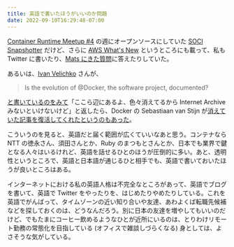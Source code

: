 ```yaml
---
title: 英語で書いたほうがいいのか問題
date: 2022-09-10T16:29:48-07:00
---
```

[Container Runtime Meetup #4](https://runtime.connpass.com/event/253798/) の週にオープンソースにしていた [SOCI Snapshotter](https://github.com/awslabs/soci-snapshotter) だけど、さらに [AWS What's New](https://aws.amazon.com/about-aws/whats-new/2022/09/introducing-seekable-oci-lazy-loading-container-images/) というところにも載って、私も Twitter に書いたり、[Mats にきた質問](https://twitter.com/MatsLanner/status/1568331293976580096)に答えたりしていた。

あるいは、[Ivan Velichko](https://iximiuz.com/en/) さんが、

> Is the evolution of @Docker, the software project, documented?

[と書いているのをみて](https://twitter.com/iximiuz/status/1565635869633036290)「ここら辺にあるよ、色々消えてるから Internet Archive みないといけないけど」と返したら、Docker の Sebastiaan van Stijn が[消えていた記事を復活してくれたというのもあった](https://twitter.com/thaJeztah/status/1567628473375621120)。

こういうのを見ると、英語だと届く範囲が広くていいなあと思う。コンテナなら NTT の徳永さん、須田さんとか、Ruby のまつもとさんとか、日本でも業界で鍵となる人々はいるけれど、英語を話せるひとのほうが圧倒的に多い。あと、透明性というところで、英語と日本語が通じるひと相手でも、英語で書いておいたほうが良いところはある。

インターネットにおける私の英語人格は不完全なところがあって、英語でブログを書いて、英語で Twitter をやったりを、はじめたりやめたりしている。これを英語でがんばって、タイムゾーンの近い知り合いや友達、あわよくば転職先候補などを探しておくのは、どうなんだろう。別に日本の友達を増やしてもいいのだけど、でもたまにコーヒー飲めるようなひとが近所にいるのは、とりわけリモート勤務の常態化を目指している (オフィスで雑談しづらくなる) 身としては、よさそうな気がしている。
